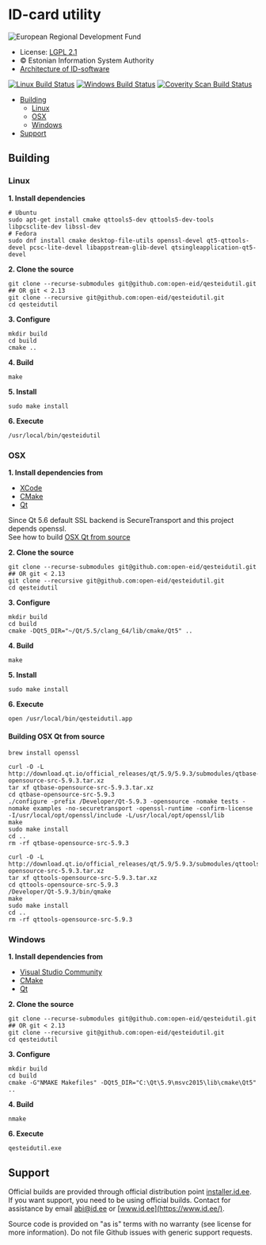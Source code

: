 # ID-card utility

<!-- European Regional Development Fund - DO NOT REMOVE THIS IMAGE BEFORE 05.03.2020 -->
![European Regional Development Fund](https://github.com/e-gov/RIHA-Frontend/raw/master/logo/EU/EU.png)

* License: [LGPL 2.1](LICENSE.LGPL)
* &copy; Estonian Information System Authority
* [Architecture of ID-software](https://open-eid.github.io/)

[![Linux Build Status](https://travis-ci.org/open-eid/qesteidutil.svg?branch=master)](https://travis-ci.org/open-eid/qesteidutil)
[![Windows Build Status](https://ci.appveyor.com/api/projects/status/github/open-eid/qesteidutil?branch=master&svg=true)](https://ci.appveyor.com/project/open-eid/qesteidutil)
[![Coverity Scan Build Status](https://scan.coverity.com/projects/737/badge.svg)](https://scan.coverity.com/projects/737)


  - [Building](#building)
    - [Linux](#linux)
    - [OSX](#osx)
    - [Windows](#windows)
  - [Support](#support)

## Building

### Linux

**1. Install dependencies**
```
# Ubuntu
sudo apt-get install cmake qttools5-dev qttools5-dev-tools libpcsclite-dev libssl-dev
# Fedora
sudo dnf install cmake desktop-file-utils openssl-devel qt5-qttools-devel pcsc-lite-devel libappstream-glib-devel qtsingleapplication-qt5-devel
```

**2. Clone the source**
```
git clone --recurse-submodules git@github.com:open-eid/qesteidutil.git
## OR git < 2.13
git clone --recursive git@github.com:open-eid/qesteidutil.git
cd qesteidutil
```

**3. Configure**
```
mkdir build
cd build
cmake ..
```

**4. Build**

```
make
```

**5. Install**

```
sudo make install
```

**6. Execute**

```
/usr/local/bin/qesteidutil
```

### OSX

**1. Install dependencies from**
- [XCode](https://itunes.apple.com/app/xcode/id497799835?mt=12)
- [CMake](https://cmake.org/install/)
- [Qt](https://doc.qt.io/qt-5.6/osx.html)

Since Qt 5.6 default SSL backend is SecureTransport and this project depends openssl.  
See how to build [OSX Qt from source](#building-osx-qt-from-source)

**2. Clone the source**
```
git clone --recurse-submodules git@github.com:open-eid/qesteidutil.git
## OR git < 2.13
git clone --recursive git@github.com:open-eid/qesteidutil.git
cd qesteidutil
```

**3. Configure**
```
mkdir build
cd build
cmake -DQt5_DIR="~/Qt/5.5/clang_64/lib/cmake/Qt5" ..
```

**4. Build**
```
make
```

**5. Install**
```
sudo make install
```

**6. Execute**
```
open /usr/local/bin/qesteidutil.app
```

#### Building OSX Qt from source

```
brew install openssl

curl -O -L http://download.qt.io/official_releases/qt/5.9/5.9.3/submodules/qtbase-opensource-src-5.9.3.tar.xz
tar xf qtbase-opensource-src-5.9.3.tar.xz
cd qtbase-opensource-src-5.9.3
./configure -prefix /Developer/Qt-5.9.3 -opensource -nomake tests -nomake examples -no-securetransport -openssl-runtime -confirm-license -I/usr/local/opt/openssl/include -L/usr/local/opt/openssl/lib
make
sudo make install
cd ..
rm -rf qtbase-opensource-src-5.9.3

curl -O -L http://download.qt.io/official_releases/qt/5.9/5.9.3/submodules/qttools-opensource-src-5.9.3.tar.xz
tar xf qttools-opensource-src-5.9.3.tar.xz
cd qttools-opensource-src-5.9.3
/Developer/Qt-5.9.3/bin/qmake
make
sudo make install
cd ..
rm -rf qttools-opensource-src-5.9.3
```

### Windows

**1. Install dependencies from**

- [Visual Studio Community](https://www.visualstudio.com/downloads/)
- [CMake](https://cmake.org/install/)
- [Qt](http://doc.qt.io/qt-5/windows-support.html)

**2. Clone the source**
```
git clone --recurse-submodules git@github.com:open-eid/qesteidutil.git
## OR git < 2.13
git clone --recursive git@github.com:open-eid/qesteidutil.git
cd qesteidutil
```

**3. Configure**
```
mkdir build
cd build
cmake -G"NMAKE Makefiles" -DQt5_DIR="C:\Qt\5.9\msvc2015\lib\cmake\Qt5" ..
```

**4. Build**
```
nmake
```

**6. Execute**
```
qesteidutil.exe
```

## Support

Official builds are provided through official distribution point [installer.id.ee](https://installer.id.ee). If you want support, you need to be using official builds. Contact for assistance by email [abi@id.ee](mailto:abi@id.ee) or [www.id.ee](https://www.id.ee/).

Source code is provided on "as is" terms with no warranty (see license for more information). Do not file Github issues with generic support requests.
